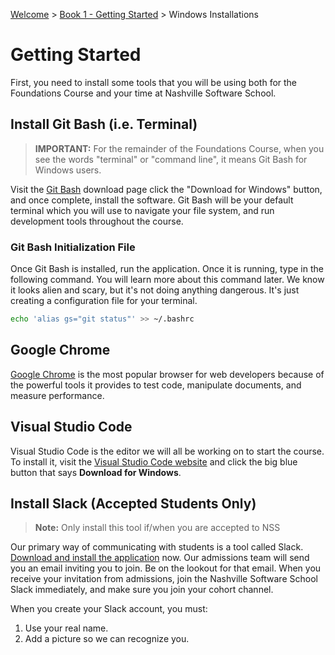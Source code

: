 [Welcome](../../) > [Book 1 - Getting Started](../README.md) > Windows Installations

# Getting Started

First, you need to install some tools that you will be using both for the Foundations Course and your time at Nashville Software School.

## Install Git Bash (i.e. Terminal)

> **IMPORTANT:** For the remainder of the Foundations Course, when you see the words "terminal" or "command line", it means Git Bash for Windows users.

Visit the [Git Bash](http://www.git-scm.com/downloads) download page click the "Download for Windows" button, and once complete, install the software. Git Bash will be your default terminal which you will use to navigate your file system, and run development tools throughout the course.

### Git Bash Initialization File

Once Git Bash is installed, run the application. Once it is running, type in the following command. You will learn more about this command later. We know it looks alien and scary, but it's not doing anything dangerous.  It's just creating a configuration file for your terminal.

```sh
echo 'alias gs="git status"' >> ~/.bashrc
```

## Google Chrome

[Google Chrome](https://www.google.com/chrome/browser/desktop/index.html) is the most popular browser for web developers because of the powerful tools it provides to test code, manipulate documents, and measure performance.

## Visual Studio Code

Visual Studio Code is the editor we will all be working on to start the course. To install it, visit the [Visual Studio Code website](https://code.visualstudio.com) and click the big blue button that says **Download for Windows**.

## Install Slack (Accepted Students Only)

> **Note:** Only install this tool if/when you are accepted to NSS

Our primary way of communicating with students is a tool called Slack. [Download and install the application](https://slack.com/downloads/windows) now. Our admissions team will send you an email inviting you to join. Be on the lookout for that email. When you receive your invitation from admissions, join the Nashville Software School Slack immediately, and make sure you join your cohort channel.

When you create your Slack account, you must:

1. Use your real name.
1. Add a picture so we can recognize you.
